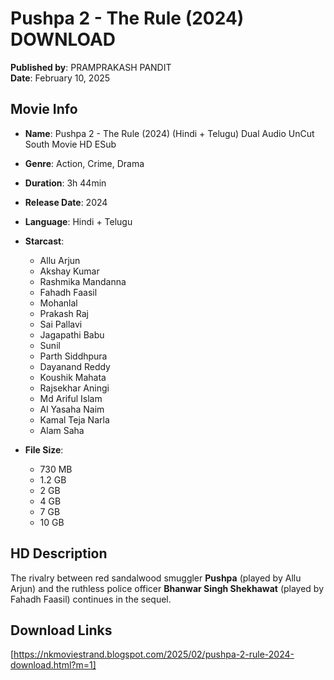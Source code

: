 # Pushpa 2 - The Rule (2024) DOWNLOAD
**Published by**: PRAMPRAKASH PANDIT  
**Date**: February 10, 2025

## Movie Info

- **Name**: Pushpa 2 - The Rule (2024) (Hindi + Telugu) Dual Audio UnCut South Movie HD ESub
- **Genre**: Action, Crime, Drama
- **Duration**: 3h 44min
- **Release Date**: 2024
- **Language**: Hindi + Telugu
- **Starcast**:
  - Allu Arjun
  - Akshay Kumar
  - Rashmika Mandanna
  - Fahadh Faasil
  - Mohanlal
  - Prakash Raj
  - Sai Pallavi
  - Jagapathi Babu
  - Sunil
  - Parth Siddhpura
  - Dayanand Reddy
  - Koushik Mahata
  - Rajsekhar Aningi
  - Md Ariful Islam
  - Al Yasaha Naim
  - Kamal Teja Narla
  - Alam Saha

- **File Size**:
  - 730 MB
  - 1.2 GB
  - 2 GB
  - 4 GB
  - 7 GB
  - 10 GB

## HD Description

The rivalry between red sandalwood smuggler **Pushpa** (played by Allu Arjun) and the ruthless police officer **Bhanwar Singh Shekhawat** (played by Fahadh Faasil) continues in the sequel.

## Download Links
[https://nkmoviestrand.blogspot.com/2025/02/pushpa-2-rule-2024-download.html?m=1]
